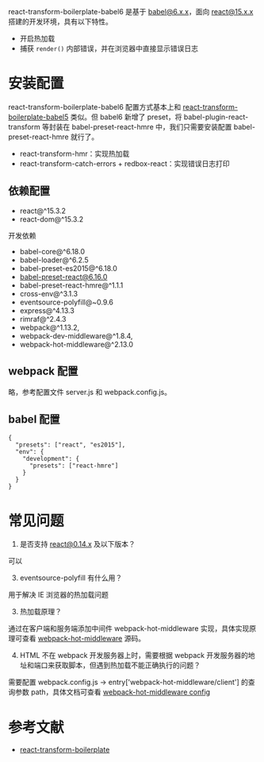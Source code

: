react-transform-boilerplate-babel6 是基于 babel@6.x.x，面向 react@15.x.x 搭建的开发环境，具有以下特性。

- 开启热加载
- 捕获 `render()` 内部错误，并在浏览器中直接显示错误日志

# 安装配置
react-transform-boilerplate-babel6 配置方式基本上和 [react-transform-boilerplate-babel5](../react-transform-boilerplate-babel5) 类似。但 babel6 新增了 preset，将 babel-plugin-react-transform 等封装在  babel-preset-react-hmre 中，我们只需要安装配置 babel-preset-react-hmre 就行了。

- react-transform-hmr：实现热加载
- react-transform-catch-errors + redbox-react：实现错误日志打印

## 依赖配置
- react@^15.3.2
- react-dom@^15.3.2

开发依赖

- babel-core@^6.18.0
- babel-loader@^6.2.5
- babel-preset-es2015@^6.18.0
- babel-preset-react@6.16.0
- babel-preset-react-hmre@^1.1.1
- cross-env@^3.1.3
- eventsource-polyfill@~0.9.6
- express@^4.13.3
- rimraf@^2.4.3
- webpack@^1.13.2,
- webpack-dev-middleware@^1.8.4,
- webpack-hot-middleware@^2.13.0

## webpack 配置
略，参考配置文件 server.js 和 webpack.config.js。

## babel 配置
```
{
  "presets": ["react", "es2015"],
  "env": {
    "development": {
      "presets": ["react-hmre"]
    }
  }
}
```

# 常见问题
1. 是否支持 react@0.14.x 及以下版本？

  可以

3. eventsource-polyfill 有什么用？

  用于解决 IE 浏览器的热加载问题

3. 热加载原理？

  通过在客户端和服务端添加中间件 webpack-hot-middleware 实现，具体实现原理可查看 [webpack-hot-middleware](https://github.com/glenjamin/webpack-hot-middleware) 源码。

4. HTML 不在 webpack 开发服务器上时，需要根据 webpack 开发服务器的地址和端口来获取脚本，但遇到热加载不能正确执行的问题？

  需要配置 webpack.config.js -> entry['webpack-hot-middleware/client'] 的查询参数 path，具体文档可查看  [webpack-hot-middleware config](https://github.com/glenjamin/webpack-hot-middleware#config)

# 参考文献
- [react-transform-boilerplate](https://github.com/gaearon/react-transform-boilerplate)
